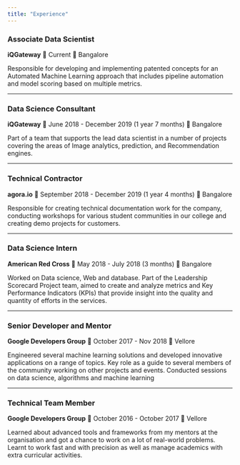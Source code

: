 ```yaml
---
title: "Experience"
---
```

### Associate Data Scientist
**iQGateway** :date: Current :round_pushpin: Bangalore

Responsible for developing and implementing patented concepts for an Automated Machine Learning approach that includes pipeline automation and model scoring based on multiple metrics.

---
### Data Science Consultant
**iQGateway** :date: June 2018 - December 2019 (1 year 7 months) :round_pushpin: Bangalore

Part of a team that supports the lead data scientist in a number of projects covering the areas of Image analytics, prediction, and Recommendation engines. 

---
### Technical Contractor 
**agora.io** :date: September 2018 - December 2019 (1 year 4 months) :round_pushpin: Bangalore

Responsible for creating technical documentation work for the company, conducting workshops for various student communities in our college and creating demo projects for customers.

---
### Data Science Intern
**American Red Cross** :date: May 2018 - July 2018 (3 months) :round_pushpin: Bangalore

Worked on Data science, Web and database. Part of the Leadership Scorecard Project team, aimed to create and analyze metrics and Key Performance Indicators (KPIs) that provide insight into the quality and quantity of efforts in the services. 

---
### Senior Developer and Mentor
**Google Developers Group** :date: October 2017 - Nov 2018 :round_pushpin: Vellore

Engineered several machine learning solutions and developed innovative applications on a range of topics. Key role as a guide to several members of the community working on other projects and events. Conducted sessions on data science, algorithms and machine learning

---
### Technical Team Member
**Google Developers Group** :date: October 2016 - October 2017 :round_pushpin: Vellore

Learned about advanced tools and frameworks from my mentors at the organisation and got a chance to work on a lot of real-world problems. Learnt to work fast and with precision as well as manage academics with extra curricular activities. 
